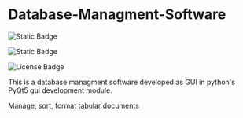 # Database-Managment-Software

![Static Badge](https://img.shields.io/badge/Python-blue?style=for-the-badge&logo=python&logoColor=yellow&logoSize=20&labelColor=grey&color=blue)

![Static Badge](https://img.shields.io/badge/GUI%20module-PyQt5-green?style=for-the-badge&logo=qt)

![License Badge](https://img.shields.io/badge/License-GNU%20GENERAL%20PUBLIC%20LICENSE%20Version%202-red?style=for-the-badge&logo=gnu&logoColor=white)

This is a database managment software developed as GUI in python's PyQt5 gui development module.

Manage, sort, format tabular documents